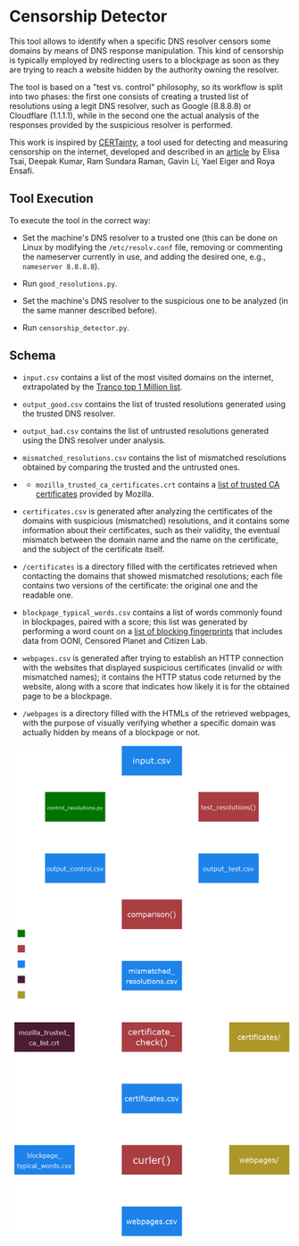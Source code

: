 # Censorship Detector 

This tool allows to identify when a specific DNS resolver censors some domains by means of DNS response manipulation. This kind of censorship is typically employed by redirecting users to a blockpage as soon as they are trying to reach a website hidden by the authority owning the resolver.

The tool is based on a "test vs. control" philosophy, so its workflow is split into two phases: the first one consists of creating a trusted list of resolutions using a legit DNS resolver, such as Google (8.8.8.8) or Cloudflare (1.1.1.1), while in the second one the actual analysis of the responses provided by the suspicious resolver is performed.

This work is inspired by [CERTainty](https://censoredplanet.org/certainty), a tool used for detecting and measuring censorship on the internet, developed and described in an [article](https://arxiv.org/abs/2305.08189) by Elisa Tsai, Deepak Kumar, Ram Sundara Raman, Gavin Li, Yael Eiger and Roya Ensafi.

## Tool Execution

To execute the tool in the correct way:

* Set the machine's DNS resolver to a trusted one (this can be done on Linux by modifying the `/etc/resolv.conf` file, removing or commenting the nameserver currently in use, and adding the desired one, e.g., `nameserver 8.8.8.8`). 

* Run `good_resolutions.py`.

* Set the machine's DNS resolver to the suspicious one to be analyzed (in the same manner described before).

* Run `censorship_detector.py`.

## Schema

* `input.csv` contains a list of the most visited domains on the internet, extrapolated by the [Tranco top 1 Million list](https://tranco-list.eu/).

* `output_good.csv` contains the list of trusted resolutions generated using the trusted DNS resolver.

* `output_bad.csv` contains the list of untrusted resolutions generated using the DNS resolver under analysis.

* `mismatched_resolutions.csv` contains the list of mismatched resolutions obtained by comparing the trusted and the untrusted ones.

* * `mozilla_trusted_ca_certificates.crt` contains a [list of trusted CA certificates](https://ccadb.my.salesforce-sites.com/mozilla/IncludedCACertificateReport) provided by Mozilla.

* `certificates.csv` is generated after analyzing the certificates of the domains with suspicious (mismatched) resolutions, and it contains some information about their certificates, such as their validity, the eventual mismatch between the domain name and the name on the certificate, and the subject of the certificate itself.

* `/certificates` is a directory filled with the certificates retrieved when contacting the domains that showed mismatched resolutions; each file contains two versions of the certificate: the original one and the readable one.

* `blockpage_typical_words.csv` contains a list of words commonly found in blockpages, paired with a score; this list was generated by performing a word count on a [list of blocking fingerprints](https://github.com/ooni/blocking-fingerprints?tab=readme-ov-file#blocking-fingerprints) that includes data from OONI, Censored Planet and Citizen Lab.

* `webpages.csv` is generated after trying to establish an HTTP connection with the websites that displayed suspicious certificates (invalid or with mismatched names); it contains the HTTP status code returned by the website, along with a score that indicates how likely it is for the obtained page to be a blockpage.

* `/webpages` is a directory filled with the HTMLs of the retrieved webpages, with the purpose of visually verifying whether a specific domain was actually hidden by means of a blockpage or not.

![diagram](/img/diagram_nobg.png)

